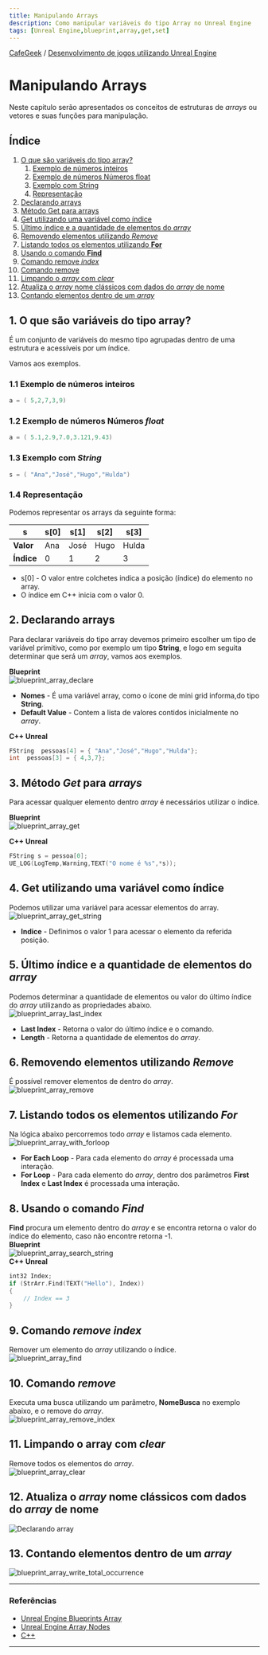 ```yaml
---
title: Manipulando Arrays
description: Como manipular variáveis do tipo Array no Unreal Engine
tags: [Unreal Engine,blueprint,array,get,set]
---
```


[CafeGeek](http://CafeGeek.eti.br)  / [Desenvolvimento de jogos utilizando Unreal Engine](http://cafeGeek.eti.br/unreal_engine/index.html)

# Manipulando Arrays
Neste capitulo serão apresentados os conceitos de estruturas de *arrays* ou vetores e suas funções para manipulação.

## Índice
1. [O que são variáveis do tipo array?](#1)
     1. [Exemplo de números inteiros](#1.1)
     1. [Exemplo de números Números float](#1.2)
     1. [Exemplo com String](#1.3)
     1. [Representação](#1.4)
1. [Declarando arrays](#2)
1. [Método Get para arrays](#3)
1. [Get utilizando uma variável como índice](#4)
1. [Último índice e a quantidade de elementos do *array*](#5)
1. [Removendo elementos utilizando *Remove*](#6)
1. [Listando todos os elementos utilizando **For**](#7)
1. [Usando o comando **Find**](#8)
1. [Comando remove *index*](#9)
1. [Comando remove](#10)
1. [Limpando o *array* com *clear*](#11)
1. [Atualiza o *array* nome clássicos com dados do *array* de nome](#12)
1. [Contando elementos dentro de um *array*](#13)

<a name="1"></a>
## 1. O que são variáveis do tipo array?
É um conjunto de variáveis do mesmo tipo agrupadas dentro de uma estrutura e acessíveis por um índice.  

Vamos aos exemplos.

<a name="1.1"></a>
### 1.1 Exemplo de números inteiros  
```cpp
a = ( 5,2,7,3,9)  
```
<a name="1.2"></a>
### 1.2 Exemplo de números Números *float*  
```cpp
a = ( 5.1,2.9,7.0,3.121,9.43)  
```
<a name="1.3"></a>
### 1.3 Exemplo com *String*  
```cpp
s = ( "Ana","José","Hugo","Hulda")
```
<a name="1.4"></a>
### 1.4 Representação
Podemos representar os arrays da seguinte forma:

| s |  s[0] |s[1]   |s[2]    | s[3]  |
|---|---|---|---|---|
|**Valor**|Ana|José|Hugo|Hulda|
|**Índice**|  0 | 1  | 2  | 3  |

- s[0] - O valor entre colchetes indica a posição (índice) do elemento no array.
- O índice em C++ inicia com o valor 0.

<a name="2"></a>
## 2. Declarando arrays
Para declarar variáveis do tipo array devemos primeiro escolher um tipo de variável primitivo, como por exemplo um tipo **String**, e logo em seguita determinar que será um *array*, vamos aos exemplos.

**Blueprint**    
![blueprint_array_declare](imagens/array/blueprint_array_declare.jpg)
- **Nomes** - É uma variável array, como o ícone de mini grid informa,do tipo **String**.
- **Default Value** - Contem a lista de valores contidos inicialmente no *array*.

**C++ Unreal**  
```cpp
FString  pessoas[4] = { "Ana","José","Hugo","Hulda"};
int  pessoas[3] = { 4,3,7};
```

<a name="3"></a>
## 3. Método *Get* para *arrays*
Para acessar qualquer elemento dentro *array* é necessários utilizar o índice.  

**Blueprint**  
![blueprint_array_get](imagens/array/blueprint_array_get.jpg)

**C++ Unreal**  
```cpp
FString s = pessoa[0];
UE_LOG(LogTemp,Warning,TEXT("O nome é %s",*s));
```

<a name="4"></a>
## 4. Get utilizando uma variável como índice
Podemos utilizar uma variável para acessar elementos do array.
![blueprint_array_get_string](imagens/array/blueprint_array_get_string.jpg)
- **Indice** - Definimos o valor 1 para acessar o elemento da referida posição.

<a name="5"></a>
## 5. Último índice e a quantidade de elementos do *array*
Podemos determinar a quantidade de elementos ou valor do último índice do *array* utilizando as propriedades abaixo.    
![blueprint_array_last_index](imagens/array/blueprint_array_last_index.jpg)

- **Last Index** - Retorna o valor do último índice e o comando.
- **Length** - Retorna a quantidade de elementos do *array*.

<a name="6"></a>
## 6. Removendo elementos utilizando *Remove*
É possível remover elementos de dentro do *array*.    
![blueprint_array_remove](imagens/array/blueprint_array_remove.jpg)

<a name="7"></a>
## 7. Listando todos os elementos utilizando *For*
Na lógica abaixo percorremos todo *array* e listamos cada elemento.   
![blueprint_array_with_forloop](imagens/array/blueprint_array_with_forloop.jpg)
- **For Each Loop** - Para cada elemento do *array* é processada uma interação.
- **For Loop** - Para cada elemento do *array*, dentro dos parâmetros **First Index** e **Last Index** é processada uma interação.

<a name="8"></a>
## 8. Usando o comando *Find*
**Find** procura um elemento dentro do *array* e se encontra retorna o valor do índice do elemento, caso não encontre retorna -1.   
**Blueprint**      
![blueprint_array_search_string](imagens/array/blueprint_array_search_string.jpg)    
**C++ Unreal**
```cpp
int32 Index;
if (StrArr.Find(TEXT("Hello"), Index))
{
    // Index == 3
}
```
<a name="9"></a>
## 9. Comando *remove index*
Remover um elemento do *array* utilizando o índice.      
![blueprint_array_find](imagens/array/blueprint_array_find.jpg)

<a name="10"></a>
## 10. Comando *remove*
Executa uma busca utilizando um parâmetro, **NomeBusca** no exemplo abaixo, e o remove do *array*.    
![blueprint_array_remove_index](imagens/array/blueprint_array_remove_index.jpg)

<a name="11"></a>
## 11. Limpando o array com *clear*
Remove todos os elementos do *array*.   
![blueprint_array_clear](imagens/array/blueprint_array_clear.jpg)

<a name="12"></a>
## 12. Atualiza o *array* **nome clássicos** com dados do *array* de **nome**
![Declarando array](imagens/array/blueprint_array_fill_string.jpg)

<a name="13"></a>
## 13. Contando elementos dentro de um *array*
![blueprint_array_write_total_occurrence](imagens/array/blueprint_array_write_total_occurrence.jpg)

***
### Referências
- [Unreal Engine Blueprints Array](https://docs.unrealengine.com/en-US/Engine/Blueprints/UserGuide/Arrays/index.html)   
- [Unreal Engine Array Nodes](https://docs.unrealengine.com/en-US/Engine/Blueprints/UserGuide/Arrays/ArrayNodes/index.html)    
- [C++](https://www.codegrepper.com/code-examples/cpp/ue4+c%2B%2B+array)

***
